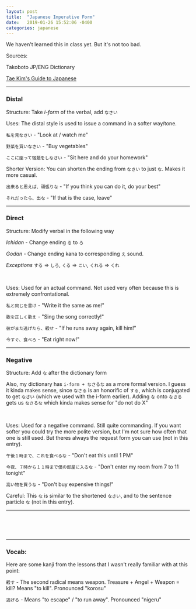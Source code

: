 ```yaml
---
layout: post
title:  "Japanese Imperative Form"
date:   2019-01-26 15:52:06 -0400
categories: japanese
---
```


We haven't learned this in class yet. But it's not too bad.

Sources:

Takoboto JP/ENG Dictionary

<a href="http://www.guidetojapanese.org/learn/grammar/requests">Tae Kim's Guide to Japanese</a>

<hr />
<h3>Distal</h3>

Structure: Take <i>i-form</i> of the verbal, add `なさい`

Uses: The distal style is used to issue a command in a softer way/tone.

`私を見なさい` - "Look at / watch me"

`野菜を買いなさい` - "Buy vegetables"

`ここに座って宿題をしなさい` - "Sit here and do your homework"

Shorter Version: You can shorten the ending from `なさい` to just `な`. Makes it more casual.

`出来ると思えば、頑張りな` - "If you think you can do it, do your best"

`それだったら、出な` - "If that is the case, leave"

<hr />
<h3>Direct</h3>

Structure: Modify verbal in the following way

<i>Ichidan</i> - Change ending `る` to `ろ`

<i>Godan</i> - Change ending kana to corresponding `え` sound.

<i>Exceptions</i> `する` => `しろ`, `くる` => `こい`, `くれる` => `くれ`

<br />

Uses: Used for an actual command. Not used very often because this is extremely confrontational.

`私と同じを書け` - "Write it the same as me!"

`歌を正しく歌え` - "Sing the song correctly!"

`彼がまた逃げたら、殺せ` - "If he runs away again, kill him!"

`今すぐ、食べろ` - "Eat right now!"

<hr />
<h3>Negative</h3>

Structure: Add `な` after the dictionary form

Also, my dictionary has `i-form + なさるな` as a more formal version. I guess it kinda makes sense, since `なさる` is an honorific of `する`, which is conjugated to get `なさい` (which we used with the i-form earlier). Adding `な` onto `なさる` gets us `なさるな` which kinda makes sense for "do not do X"

<br />

Uses: Used for a negative command. Still quite commanding. If you want softer you could try the more polite version, but I'm not sure how often that one is still used. But theres always the request form you can use (not in this entry).

`午後１時まで、これを食べるな` - "Don't eat this until 1 PM"

`今夜、７時から１１時まで僕の部屋に入るな` - "Don't enter my room from 7 to 11 tonight"

`高い物を買うな` - "Don't buy expensive things!"

Careful: This `な` is similar to the shortened `なさい`, and to the sentence particle `な` (not in this entry).

<hr />

<br />
<br />
<br />

<hr />
<h3>Vocab:</h3>

Here are some kanji from the lessons that I wasn't really familiar with at this point:

`殺す` - The second radical means weapon. Treasure + Angel + Weapon = kill? Means "to kill". Pronounced "korosu"

`逃げる` - Means "to escape" / "to run away". Pronounced "nigeru"



